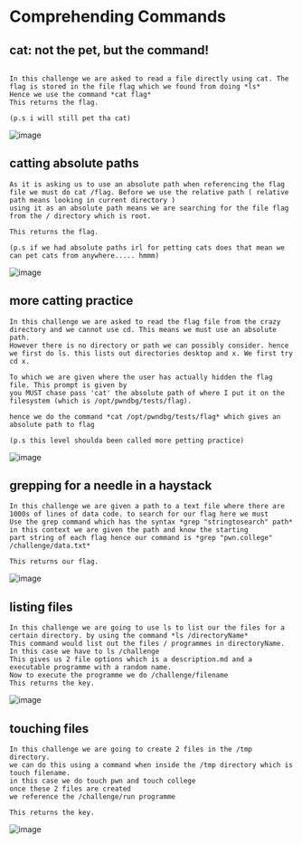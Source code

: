 # Comprehending Commands

## cat: not the pet, but the command!

```

In this challenge we are asked to read a file directly using cat. The flag is stored in the file flag which we found from doing *ls*
Hence we use the command *cat flag*
This returns the flag.

(p.s i will still pet tha cat)
```

![image](https://github.com/user-attachments/assets/2bc75152-7436-4053-a366-1f2634f6aae5)

## catting absolute paths
```
As it is asking us to use an absolute path when referencing the flag file we must do cat /flag. Before we use the relative path ( relative path means looking in current directory )
using it as an absolute path means we are searching for the file flag from the / directory which is root.

This returns the flag.

(p.s if we had absolute paths irl for petting cats does that mean we can pet cats from anywhere..... hmmm)
```
![image](https://github.com/user-attachments/assets/cddb3aba-bfeb-4a76-9e9d-57f3997fe14a)

## more catting practice
```
In this challenge we are asked to read the flag file from the crazy directory and we cannot use cd. This means we must use an absolute path.
However there is no directory or path we can possibly consider. hence we first do ls. this lists out directories desktop and x. We first try cd x.

To which we are given where the user has actually hidden the flag file. This prompt is given by
you MUST chase pass 'cat' the absolute path of where I put it on the filesystem (which is /opt/pwndbg/tests/flag).

hence we do the command *cat /opt/pwndbg/tests/flag* which gives an absolute path to flag

(p.s this level shoulda been called more petting practice)
```
![image](https://github.com/user-attachments/assets/9a1e1e0e-1a37-4de9-bf5f-4e5de3f4b99f)


## grepping for a needle in a haystack
```
In this challenge we are given a path to a text file where there are 1000s of lines of data code. to search for our flag here we must
Use the grep command which has the syntax *grep "stringtosearch" path* in this context we are given the path and know the starting
part string of each flag hence our command is *grep "pwn.college" /challenge/data.txt*

This returns our flag.
```
![image](https://github.com/user-attachments/assets/41d54ebe-53ff-4efc-8ffb-6ca2bd2a1dac)

## listing files
```
In this challenge we are going to use ls to list our the files for a certain directory. by using the command *ls /directoryName*
This command would list out the files / programmes in directoryName. In this case we have to ls /challenge
This gives us 2 file options which is a description.md and a executable programme with a random name.
Now to execute the programme we do /challenge/filename
This returns the key.
```
![image](https://github.com/user-attachments/assets/3ec3d545-2a86-4235-b311-d55603884264)

## touching files
```
In this challenge we are going to create 2 files in the /tmp directory.
we can do this using a command when inside the /tmp directory which is touch filename.
in this case we do touch pwn and touch college
once these 2 files are created
we reference the /challenge/run programme

This returns the key.
```
![image](https://github.com/user-attachments/assets/7512bc44-cc3c-423a-a822-65cb027ee174)



